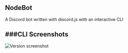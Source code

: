 NodeBot
---
A Discord bot written with discord.js with an interactive CLI

###CLI Screenshots
---
![Version screenshot](http://i.imgur.com/tu5HRXs.png)
